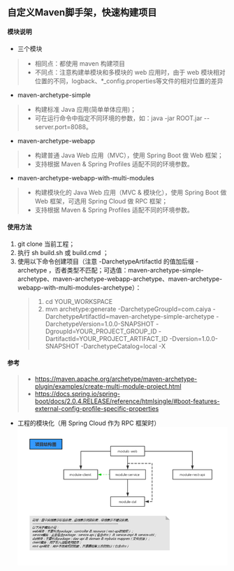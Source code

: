 ## 自定义Maven脚手架，快速构建项目
#### 模块说明
* 三个模块
> - 相同点：都使用 maven 构建项目
> - 不同点：注意构建单模块和多模块的 web 应用时，由于 web 模块相对位置的不同，logback、*_config.properties等文件的相对位置的差异

* maven-archetype-simple
> - 构建标准 Java 应用(简单单体应用)；
> - 可在运行命令中指定不同环境的参数，如：java -jar ROOT.jar --server.port=8088。

* maven-archetype-webapp
> - 构建普通 Java Web 应用（MVC），使用 Spring Boot 做 Web 框架；
> - 支持根据 Maven & Spring Profiles 适配不同的环境参数。

* maven-archetype-webapp-with-multi-modules
> - 构建模块化的 Java Web 应用（MVC & 模块化），使用 Spring Boot 做 Web 框架，可选用 Spring Cloud 做 RPC 框架；
> - 支持根据 Maven & Spring Profiles 适配不同的环境参数。

#### 使用方法
1. git clone 当前工程；
2. 执行 sh build.sh 或 build.cmd ；
3. 使用以下命令创建项目（注意 -DarchetypeArtifactId 的值加后缀 -archetype ，否者类型不匹配；可选值：maven-archetype-simple-archetype、maven-archetype-webapp-archetype、maven-archetype-webapp-with-multi-modules-archetype）： 
    > 1. cd YOUR_WORKSPACE
    > 2. mvn archetype:generate -DarchetypeGroupId=com.caiya -DarchetypeArtifactId=maven-archetype-simple-archetype -DarchetypeVersion=1.0.0-SNAPSHOT -DgroupId=YOUR_PROJECT_GROUP_ID -DartifactId=YOUR_PROJECT_ARTIFACT_ID -Dversion=1.0.0-SNAPSHOT -DarchetypeCatalog=local -X

#### 参考
> * https://maven.apache.org/archetype/maven-archetype-plugin/examples/create-multi-module-project.html
> * https://docs.spring.io/spring-boot/docs/2.0.4.RELEASE/reference/htmlsingle/#boot-features-external-config-profile-specific-properties
* 工程的模块化（用 Spring Cloud 作为 RPC 框架时）
![](assets/模块化.png)


